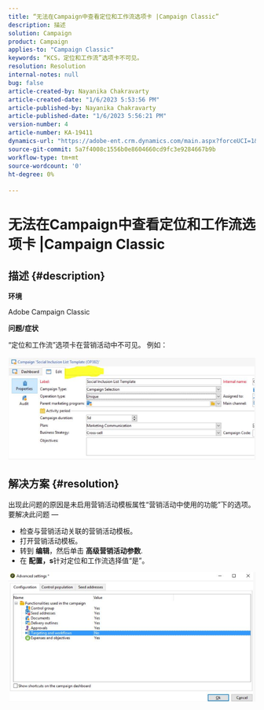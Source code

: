 ```yaml
---
title: “无法在Campaign中查看定位和工作流选项卡 |Campaign Classic”
description: 描述
solution: Campaign
product: Campaign
applies-to: "Campaign Classic"
keywords: “KCS，定位和工作流”选项卡不可见。
resolution: Resolution
internal-notes: null
bug: false
article-created-by: Nayanika Chakravarty
article-created-date: "1/6/2023 5:53:56 PM"
article-published-by: Nayanika Chakravarty
article-published-date: "1/6/2023 5:56:21 PM"
version-number: 4
article-number: KA-19411
dynamics-url: "https://adobe-ent.crm.dynamics.com/main.aspx?forceUCI=1&pagetype=entityrecord&etn=knowledgearticle&id=d629bf14-eb8d-ed11-81ac-6045bd006ce9"
source-git-commit: 5a7f4008c1556b0e8604660cd9fc3e9284667b9b
workflow-type: tm+mt
source-wordcount: '0'
ht-degree: 0%

---
```


# 无法在Campaign中查看定位和工作流选项卡 |Campaign Classic

## 描述 {#description}


<b>环境</b>

Adobe Campaign Classic

<b>问题/症状</b>

“定位和工作流”选项卡在营销活动中不可见。 例如：<br><br>![](assets/___d729bf14-eb8d-ed11-81ac-6045bd006ce9___.png)<br>

## 解决方案 {#resolution}


出现此问题的原因是未启用营销活动模板属性“营销活动中使用的功能”下的选项。 要解决此问题 — 

- 检查与营销活动关联的营销活动模板。
- 打开营销活动模板。
- 转到 <b>编辑</b>，然后单击 <b>高级营销活动参数</b>.
- 在 <b>配置，s</b>针对定位和工作流选择值“是”。


![](assets/f184a935-4ace-ec11-a7b5-00224809c196.png)
